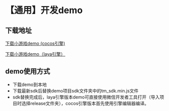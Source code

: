 # 【通用】开发demo

## **下载地址**

[下载小游戏demo \(cocos引擎\)](https://www.skysriver.com/tianmu_sdk/cocos_game/tm_sdk_demo)

[下载小游戏demo（laya引擎）](https://www.skysriver.com/tianmu_sdk/laya_game/tm_sdk_demo)

## **demo使用方式**

* 下载demo到本地
* 下载最新sdk后替换demo项目sdk文件夹中的tm\_sdk.min.js文件
* sdk替换完成后，laya引擎版本demo可直接使用微信开发者工具打开（导入项目时选择release文件夹），cocos引擎版本首先使用引擎编辑器编译。



